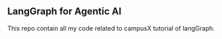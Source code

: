 ## LangGraph for Agentic AI

This repo contain all my code related to campusX tutorial of langGraph. 
